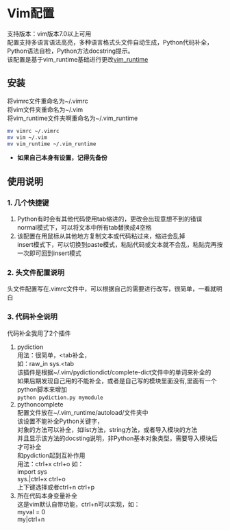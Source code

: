 # Vim配置
支持版本：vim版本7.0以上可用<br />
配置支持多语言语法高亮，多种语言格式头文件自动生成，Python代码补全，Python语法自检，Python方法docstring提示。<br />
该配置是基于vim_runtime基础进行更改[vim_runtime](https://github.com/amix/vimrc)

## 安装
将vimrc文件重命名为~/.vimrc<br />
将vim文件夹重命名为~/.vim<br />
将vim_runtime文件夹啊重命名为~/.vim_runtime<br />
```bash
mv vimrc ~/.vimrc
mv vim ~/.vim
mv vim_runtime ~/.vim_runtime
```
- **如果自己本身有设置，记得先备份**

## 使用说明<br />
### 1. 几个快捷键<br />

1. Python有时会有其他代码使用tab缩进的，更改会出现意想不到的错误<br />
normal模式下，<F2>可以将文本中所有tab替换成4空格
2. 该配置在用鼠标从其他地方复制文本或代码粘过来，缩进会乱掉<br />
insert模式下，<F9>可以切换到paste模式，粘贴代码或文本就不会乱，粘贴完再按一次<F9>即可回到insert模式<br />

### 2. 头文件配置说明<br />
头文件配置写在.vimrc文件中，可以根据自己的需要进行改写，很简单，一看就明白<br />

### 3. 代码补全说明<br />
代码补全我用了2个插件<br />
1. pydiction<br />
用法：很简单，<tab补全，<br />
如：raw_in<tab>  sys.<tab <br />
该插件是根据~/.vim/pydictiondict/complete-dict文件中的单词来补全的<br />
如果后期发现自己用的不能补全，或者是自己写的模块里面没有,里面有一个python脚本来增加<br />
    ```python pydiction.py mymodule```<br />
2. pythoncomplete<br />
配置文件放在~/.vim_runtime/autoload/文件夹中<br />
该设置不能补全Python关键字，<br />
对象的方法可以补全，如list方法，string方法，或者导入模块的方法<br />
并且显示该方法的docsting说明，非Python基本对象类型，需要导入模块后才可补全<br />
和pydiction起到互补作用<br />
用法：ctrl+x ctrl+o  如：<br />
import sys<br />
sys.|ctrl+x  ctrl+o <br />
上下键选择或者ctrl+n ctrl+p <br />
3. 所在代码本身变量补全<br />
这是vim默认自带功能，ctrl+n可以实现，如：<br />
myval = 0<br />
my|ctrl+n <br />



